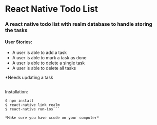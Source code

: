 # React Native Todo List


### A react native todo list with realm database to handle storing the tasks


#### User Stories:

 * A user is able to add a task
 * A user is able to mark a task as done
 * A user is able to delete a single task
 * A user is able to delete all tasks


*Needs updating a task

##

Installation: 

```$ npm install -g react-native-cli
$ npm install
$ react-native link realm
$ react-native run-ios```

*Make sure you have xcode on your computer*
